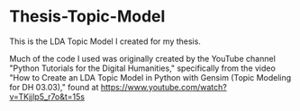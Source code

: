 # Thesis-Topic-Model

This is the LDA Topic Model I created for my thesis.

Much of the code I used was originally created by the YouTube channel "Python Tutorials for the Digital Humanities," specifically from the video
"How to Create an LDA Topic Model in Python with Gensim (Topic Modeling for DH 03.03)," found at https://www.youtube.com/watch?v=TKjjlp5_r7o&t=15s 
